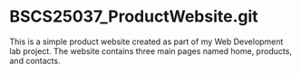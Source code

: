 # BSCS25037_ProductWebsite.git

This is a simple product website created as part of my Web Development lab project. The website contains three main pages named home, products, and contacts. 
